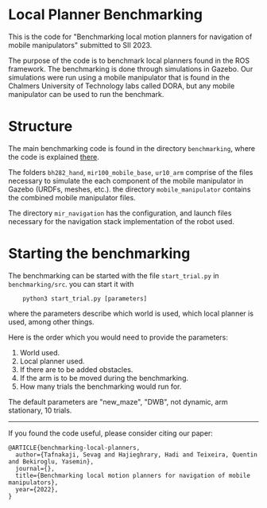 # Local Planner Benchmarking

This is the code for "Benchmarking local motion planners
for navigation of mobile manipulators" submitted to SII 2023.

The purpose of the code is to benchmark local planners found in the ROS framework. The benchmarking is done through simulations in Gazebo. Our simulations were run using a mobile manipulator that is found in the Chalmers University of Technology labs called DORA, but any mobile manipulator can be used to run the benchmark.


# Structure

The main benchmarking code is found in the directory `benchmarking`, where the code is explained [there](benchmarking/README.md).

The folders `bh282_hand`, `mir100_mobile_base`, `ur10_arm` comprise of the files necessary to simulate the each component of the mobile manipulator in Gazebo (URDFs, meshes, etc.). the directory `mobile_manipulator` contains the combined mobile manipulator files.

 The directory `mir_navigation` has the configuration, and launch files necessary for the navigation stack implementation of the robot used.

# Starting the benchmarking

The benchmarking can be started with the file `start_trial.py` in `benchmarking/src`.  you can start it with

```
    python3 start_trial.py [parameters]
```

where the parameters describe which world is used, which local planner is used, among other things.

Here is the order which you would need to provide the parameters:

1. World used.
2. Local planner used.
3. If there are to be added obstacles.
4. If the arm is to be moved during the benchmarking.
5. How many trials the benchmarking would run for.

The default parameters are "new_maze", "DWB", not dynamic, arm stationary, 10 trials.

---

If you found the code useful, please consider citing our paper:

```
@ARTICLE{benchmarking-local-planners,
  author={Tafnakaji, Sevag and Hajieghrary, Hadi and Teixeira, Quentin and Bekiroglu, Yasemin},
  journal={}, 
  title={Benchmarking local motion planners for navigation of mobile manipulators}, 
  year={2022},
}
```